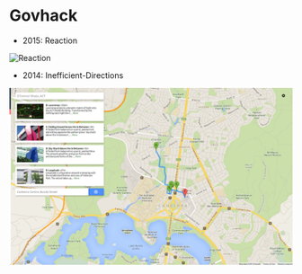 Govhack
=======

* 2015: Reaction

![Reaction](http://i.imgur.com/984tOqk.png "Reaction Screenshot")

* 2014: Inefficient-Directions

<img src="2014/Inefficient-Directions/govhack.png"/>
